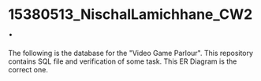 # 15380513_NischalLamichhane_CW2.
The following is the database for the "Video Game Parlour".
This repository contains SQL file and verification of some task.
This ER Diagram is the correct one.
